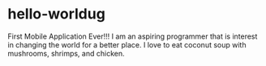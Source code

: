 # hello-worldug
First Mobile Application Ever!!!
I am an aspiring programmer that is interest in changing the world for a better place.
I love to eat coconut soup with mushrooms, shrimps, and chicken.

